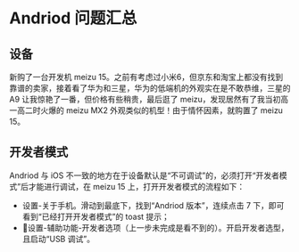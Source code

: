# Andriod 问题汇总
## 设备
新购了一台开发机 meizu 15。之前有考虑过小米6，但京东和淘宝上都没有找到靠谱的卖家，接着看了华为和三星，华为的低端机的外观实在是不敢恭维，三星的 A9 让我惊艳了一番，但价格有些稍贵，最后逛了 meizu，发现居然有了我当初高一高二时火爆的 meizu MX2 外观类似的机型！由于情怀因素，就购置了 meizu 15。

## 开发者模式
Andriod 与 iOS 不一致的地方在于设备默认是“不可调试”的，必须打开“开发者模式”后才能进行调试，在 meizu 15 上，打开开发者模式的流程如下：
* 设置-关于手机。滑动到最底下，找到“Andriod 版本”，连续点击 7 下，即可看到“已经打开开发者模式”的 toast 提示；
* 设置-辅助功能-开发者选项（上一步未完成是看不到的）。开启开发者选型，且启动“USB 调试”。